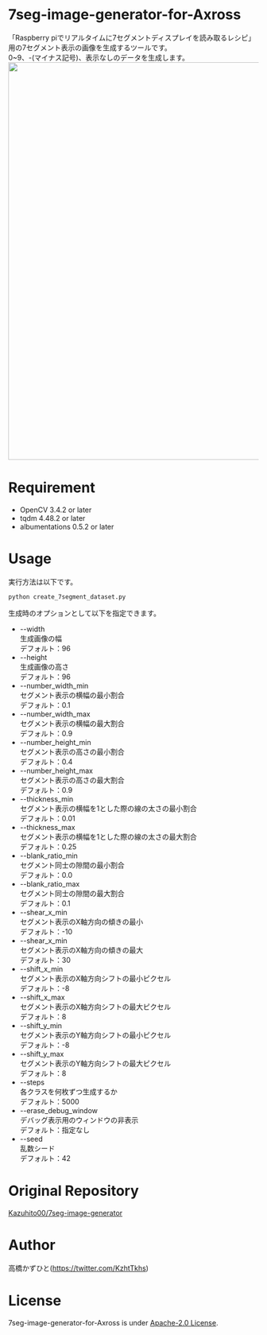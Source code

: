 # 7seg-image-generator-for-Axross
「Raspberry piでリアルタイムに7セグメントディスプレイを読み取るレシピ」用の7セグメント表示の画像を生成するツールです。<br>
0~9、-(マイナス記号)、表示なしのデータを生成します。<br>
<img src="https://user-images.githubusercontent.com/37477845/118855777-24ec9880-b911-11eb-9d82-888b53a2010e.png" width="800px">

# Requirement 
* OpenCV 3.4.2 or later
* tqdm 4.48.2 or later
* albumentations 0.5.2 or later

# Usage
実行方法は以下です。
```bash
python create_7segment_dataset.py
```
生成時のオプションとして以下を指定できます。
* --width<br>
生成画像の幅<br>
デフォルト：96
* --height<br>
生成画像の高さ<br>
デフォルト：96
* --number_width_min<br>
セグメント表示の横幅の最小割合<br>
デフォルト：0.1
* --number_width_max<br>
セグメント表示の横幅の最大割合<br>
デフォルト：0.9
* --number_height_min<br>
セグメント表示の高さの最小割合<br>
デフォルト：0.4
* --number_height_max<br>
セグメント表示の高さの最大割合<br>
デフォルト：0.9
* --thickness_min<br>
セグメント表示の横幅を1とした際の線の太さの最小割合<br>
デフォルト：0.01
* --thickness_max<br>
セグメント表示の横幅を1とした際の線の太さの最大割合<br>
デフォルト：0.25
* --blank_ratio_min<br>
セグメント同士の隙間の最小割合<br>
デフォルト：0.0
* --blank_ratio_max<br>
セグメント同士の隙間の最大割合<br>
デフォルト：0.1
* --shear_x_min<br>
セグメント表示のX軸方向の傾きの最小<br>
デフォルト：-10
* --shear_x_min<br>
セグメント表示のX軸方向の傾きの最大<br>
デフォルト：30
* --shift_x_min<br>
セグメント表示のX軸方向シフトの最小ピクセル<br>
デフォルト：-8
* --shift_x_max<br>
セグメント表示のX軸方向シフトの最大ピクセル<br>
デフォルト：8
* --shift_y_min<br>
セグメント表示のY軸方向シフトの最小ピクセル<br>
デフォルト：-8
* --shift_y_max<br>
セグメント表示のY軸方向シフトの最大ピクセル<br>
デフォルト：8
* --steps<br>
各クラスを何枚ずつ生成するか<br>
デフォルト：5000
* --erase_debug_window<br>
デバッグ表示用のウィンドウの非表示<br>
デフォルト：指定なし
* --seed<br>
乱数シード<br>
デフォルト：42

# Original Repository
[Kazuhito00/7seg-image-generator](https://github.com/Kazuhito00/7seg-image-generator)

# Author
高橋かずひと(https://twitter.com/KzhtTkhs)
 
# License 
7seg-image-generator-for-Axross is under [Apache-2.0 License](LICENSE).
